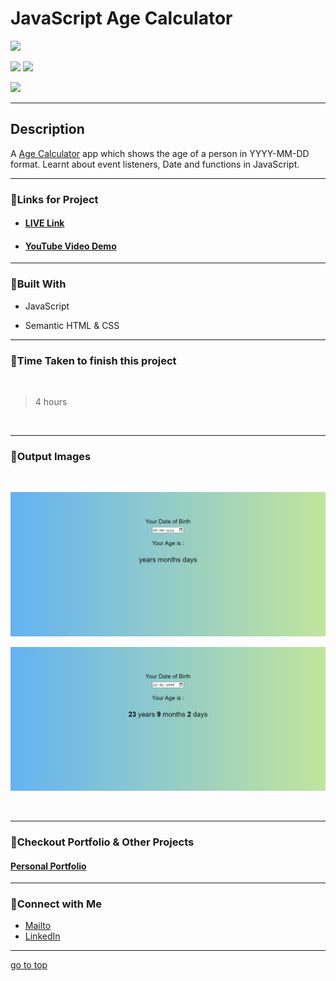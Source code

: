 # JavaScript Age Calculator

![](https://img.shields.io/badge/Age-Calculator-brightgreen)

![](https://img.shields.io/badge/JavaScript-CSS-yellow)
![](https://img.shields.io/badge/functions-event%20listeners-red)

![](https://img.shields.io/badge/Shubham-Singh-blue)

<hr>

## Description

A [Age Calculator](https://age-finder.netlify.app/) app which shows the age of a person in YYYY-MM-DD format. Learnt about event listeners, Date and functions in JavaScript.

<hr>


### 📌Links for Project
- #### [LIVE Link](https://age-finder.netlify.app/)

- #### [YouTube Video Demo](https://youtu.be/a4060K_U8Hk)

<hr>

### 📌Built With

- JavaScript

- Semantic HTML & CSS

<hr>

### 📌Time Taken to finish this project

<br>

> 4 hours

<br>

<hr>

### 📌Output Images

<br>

![opimage](./Image/Age-Calculator.png)

![opimage1](./Image/Age-Calculator%20(1).png)

<br>

<hr>

### 📌Checkout Portfolio & Other Projects

#### [Personal Portfolio](https://shubhambhoj.in/)


***
### 📌Connect with Me
* [Mailto](mailto:shubhambhoj3@gmail.com)
* [LinkedIn](https://www.linkedin.com/in/shubham-singh-b122b7171/)

***
[go to top](#javascript-age-calculator)